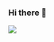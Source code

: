 ### Hi there 👋

<img src="https://capsule-render.vercel.app/api?type=waving&color=auto&height=200&section=header&text=Jin World&fontSize=90" />

